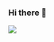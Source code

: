 ### Hi there 👋

<img src="https://capsule-render.vercel.app/api?type=waving&color=auto&height=200&section=header&text=Jin World&fontSize=90" />

